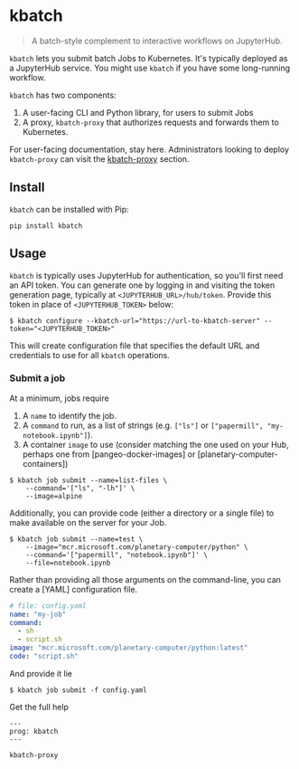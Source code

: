 # kbatch

> A batch-style complement to interactive workflows on JupyterHub.

`kbatch` lets you submit batch Jobs to Kubernetes. It's typically deployed as a JupyterHub service.
You might use `kbatch` if you have some long-running workflow.

`kbatch` has two components:

1. A user-facing CLI and Python library, for users to submit Jobs
2. A proxy, `kbatch-proxy` that authorizes requests and forwards them to Kubernetes.

For user-facing documentation, stay here. Administrators looking to deploy `kbatch-proxy` can visit the [kbatch-proxy] section.

## Install

`kbatch` can be installed with Pip:

```
pip install kbatch
```

## Usage

`kbatch` is typically uses JupyterHub for authentication, so you'll first need an API token. You can generate one by logging in and visiting the token generation page, typically at `<JUPYTERHUB_URL>/hub/token`. Provide this token in place of `<JUPYTERHUB_TOKEN>` below:

```
$ kbatch configure --kbatch-url="https://url-to-kbatch-server" --token="<JUPYTERHUB_TOKEN>"
```

This will create configuration file that specifies the default URL and credentials to use for all `kbatch` operations.

### Submit a job

At a minimum, jobs require

1. A `name` to identify the job.
2. A `command` to run, as a list of strings (e.g. `["ls"]` or `["papermill", "my-notebook.ipynb"]`).
3. A container `image` to use (consider matching the one used on your Hub, perhaps one from [pangeo-docker-images] or [planetary-computer-containers])


```{code-block} console
$ kbatch job submit --name=list-files \
    --command='["ls", "-lh"]' \
    --image=alpine
```

Additionally, you can provide code (either a directory or a single file) to make available on the server
for your Job.

```console
$ kbatch job submit --name=test \
    --image="mcr.microsoft.com/planetary-computer/python" \
    --command='["papermill", "notebook.ipynb"]' \
    --file=notebook.ipynb
```

Rather than providing all those arguments on the command-line, you can create a [YAML] configuration file.

```yaml
# file: config.yaml
name: "my-job"
command:
  - sh
  - script.sh
image: "mcr.microsoft.com/planetary-computer/python:latest"
code: "script.sh"
```

And provide it lie

```console
$ kbatch job submit -f config.yaml
```

Get the full help

```{click} kbatch.cli:cli
---
prog: kbatch
---
```

[kbatch-proxy]: kbatch-proxy.md

```{toctree}
kbatch-proxy
```